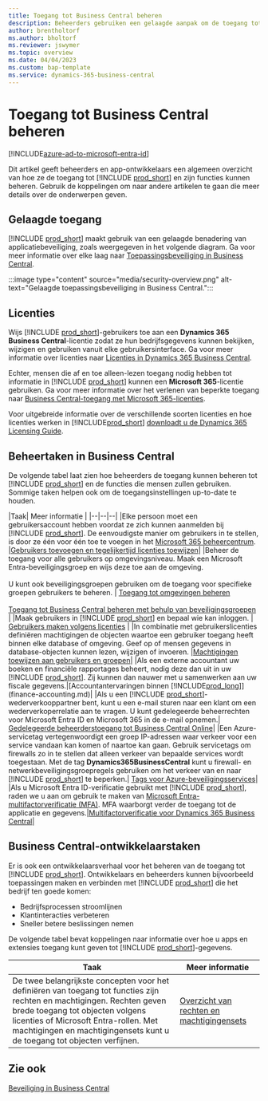 ```yaml
---
title: Toegang tot Business Central beheren
description: Beheerders gebruiken een gelaagde aanpak om de toegang tot Business Central en de bijbehorende mogelijkheden te beheren.
author: brentholtorf
ms.author: bholtorf
ms.reviewer: jswymer
ms.topic: overview
ms.date: 04/04/2023
ms.custom: bap-template
ms.service: dynamics-365-business-central
---
```


# Toegang tot Business Central beheren

[!INCLUDE[azure-ad-to-microsoft-entra-id](~/../shared-content/shared/azure-ad-to-microsoft-entra-id.md)]

Dit artikel geeft beheerders en app-ontwikkelaars een algemeen overzicht van hoe ze de toegang tot [!INCLUDE [prod_short](includes/prod_short.md)] en zijn functies kunnen beheren. Gebruik de koppelingen om naar andere artikelen te gaan die meer details over de onderwerpen geven.

## Gelaagde toegang

[!INCLUDE [prod_short](includes/prod_short.md)] maakt gebruik van een gelaagde benadering van applicatiebeveiliging, zoals weergegeven in het volgende diagram. Ga voor meer informatie over elke laag naar [Toepassingsbeveiliging in Business Central](/dynamics365/business-central/dev-itpro/security/security-application).

:::image type="content" source="media/security-overview.png" alt-text="Gelaagde toepassingsbeveiliging in Business Central.":::

## Licenties

Wijs [!INCLUDE [prod_short](includes/prod_short.md)]-gebruikers toe aan een **Dynamics 365 Business Central**-licentie zodat ze hun bedrijfsgegevens kunnen bekijken, wijzigen en gebruiken vanuit elke gebruikersinterface. Ga voor meer informatie over licenties naar [Licenties in Dynamics 365 Business Central](/dynamics365/business-central/dev-itpro/deployment/licensing).

Echter, mensen die af en toe alleen-lezen toegang nodig hebben tot informatie in [!INCLUDE [prod_short](includes/prod_short.md)] kunnen een **Microsoft 365**-licentie gebruiken. Ga voor meer informatie over het verlenen van beperkte toegang naar [Business Central-toegang met Microsoft 365-licenties](admin-access-with-m365-license.md).

Voor uitgebreide informatie over de verschillende soorten licenties en hoe licenties werken in [!INCLUDE[prod_short](includes/prod_short.md)] [downloadt u de Dynamics 365 Licensing Guide](https://go.microsoft.com/fwlink/?LinkId=866544).

## Beheertaken in Business Central

De volgende tabel laat zien hoe beheerders de toegang kunnen beheren tot [!INCLUDE [prod_short](includes/prod_short.md)] en de functies die mensen zullen gebruiken. Sommige taken helpen ook om de toegangsinstellingen up-to-date te houden.

|Taak| Meer informatie |
|--|--|--|
|Elke persoon moet een gebruikersaccount hebben voordat ze zich kunnen aanmelden bij [!INCLUDE [prod_short](includes/prod_short.md)]. De eenvoudigste manier om gebruikers in te stellen, is door ze één voor één toe te voegen in het [Microsoft 365 beheercentrum](https://go.microsoft.com/fwlink/p/?linkid=2024339). |[Gebruikers toevoegen en tegelijkertijd licenties toewijzen](/microsoft-365/admin/add-users/add-users)|
|Beheer de toegang voor alle gebruikers op omgevingsniveau. Maak een Microsoft Entra-beveiligingsgroep en wijs deze toe aan de omgeving.<br><br> U kunt ook beveiligingsgroepen gebruiken om de toegang voor specifieke groepen gebruikers te beheren. | [Toegang tot omgevingen beheren](/dynamics365/business-central/dev-itpro/administration/tenant-admin-center-manage-access)<br><br>[Toegang tot Business Central beheren met behulp van beveiligingsgroepen](ui-security-groups.md) |
|Maak gebruikers in [!INCLUDE [prod_short](includes/prod_short.md)] en bepaal wie kan inloggen. | [Gebruikers maken volgens licenties](ui-how-users-permissions.md) |
|In combinatie met gebruikerslicenties definiëren machtigingen de objecten waartoe een gebruiker toegang heeft binnen elke database of omgeving. Geef op of mensen gegevens in database-objecten kunnen lezen, wijzigen of invoeren. |[Machtigingen toewijzen aan gebruikers en groepen](ui-define-granular-permissions.md)|
|Als een externe accountant uw boeken en financiële rapportages beheert, nodig deze dan uit in uw [!INCLUDE [prod_short](includes/prod_short.md)]. Zij kunnen dan nauwer met u samenwerken aan uw fiscale gegevens.|[Accountantervaringen binnen [!INCLUDE[prod_long](includes/prod_long.md)]](finance-accounting.md)|
|Als u een [!INCLUDE [prod_short](includes/prod_short.md)]-wederverkooppartner bent, kunt u een e-mail sturen naar een klant om een wederverkoperrelatie aan te vragen. U kunt gedelegeerde beheerrechten voor Microsoft Entra ID en Microsoft 365 in de e-mail opnemen.| [Gedelegeerde beheerderstoegang tot Business Central Online](/dynamics365/business-central/dev-itpro/administration/delegated-admin)|
|Een Azure-servicetag vertegenwoordigt een groep IP-adressen waar verkeer voor een service vandaan kan komen of naartoe kan gaan. Gebruik servicetags om firewalls zo in te stellen dat alleen verkeer van bepaalde services wordt toegestaan. Met de tag **Dynamics365BusinessCentral** kunt u firewall- en netwerkbeveiligingsgroepregels gebruiken om het verkeer van en naar [!INCLUDE [prod_short](includes/prod_short.md)] te beperken.| [Tags voor Azure-beveiligingsservices](/dynamics365/business-central/dev-itpro/security/security-service-tags)|
|Als u Microsoft Entra ID-verificatie gebruikt met [!INCLUDE [prod_short](includes/prod_short.md)], raden we u aan om gebruik te maken van [Microsoft Entra-multifactorverificatie (MFA)](/azure/active-directory/authentication/concept-mfa-howitworks). MFA waarborgt verder de toegang tot de applicatie en gegevens.|[Multifactorverificatie voor Dynamics 365 Business Central](/dynamics365/business-central/dev-itpro/security/multifactor-authentication)|

## Business Central-ontwikkelaarstaken

Er is ook een ontwikkelaarsverhaal voor het beheren van de toegang tot [!INCLUDE [prod_short](includes/prod_short.md)]. Ontwikkelaars en beheerders kunnen bijvoorbeeld toepassingen maken en verbinden met [!INCLUDE [prod_short](includes/prod_short.md)] die het bedrijf ten goede komen:  

* Bedrijfsprocessen stroomlijnen
* Klantinteracties verbeteren
* Sneller betere beslissingen nemen

De volgende tabel bevat koppelingen naar informatie over hoe u apps en extensies toegang kunt geven tot [!INCLUDE [prod_short](includes/prod_short.md)]-gegevens.

| Taak | Meer informatie |
|--|--|
|De twee belangrijkste concepten voor het definiëren van toegang tot functies zijn rechten en machtigingen. Rechten geven brede toegang tot objecten volgens licenties of Microsoft Entra-rollen. Met machtigingen en machtigingensets kunt u de toegang tot objecten verfijnen. |[Overzicht van rechten en machtigingensets](/dynamics365/business-central/dev-itpro/developer/devenv-entitlements-and-permissionsets-overview)|

## Zie ook

[Beveiliging in Business Central](/dynamics365/business-central/dev-itpro/security/security-and-protection)
